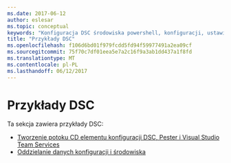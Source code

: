```yaml
---
ms.date: 2017-06-12
author: eslesar
ms.topic: conceptual
keywords: "Konfiguracja DSC środowiska powershell, konfiguracji, ustawienia"
title: "Przykłady DSC"
ms.openlocfilehash: f106d6bd01f979fcdd5fd94f59977491a2ea09cf
ms.sourcegitcommit: 75f70c7df01eea5e7a2c16f9a3ab1dd437a1f8fd
ms.translationtype: MT
ms.contentlocale: pl-PL
ms.lasthandoff: 06/12/2017
---
```

# <a name="dsc-examples"></a>Przykłady DSC

Ta sekcja zawiera przykłady DSC:

- [Tworzenie potoku CD elementu konfiguracji DSC, Pester i Visual Studio Team Services](dscCiCd.md)
- [Oddzielanie danych konfiguracji i środowiska](separatingEnvData.md)

